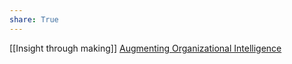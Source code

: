 ```yaml
---
share: True
---
```

[[Insight through making]] 
[Augmenting Organizational Intelligence](https://fibery.io/blog/augmenting-organizational-intelligence/)
